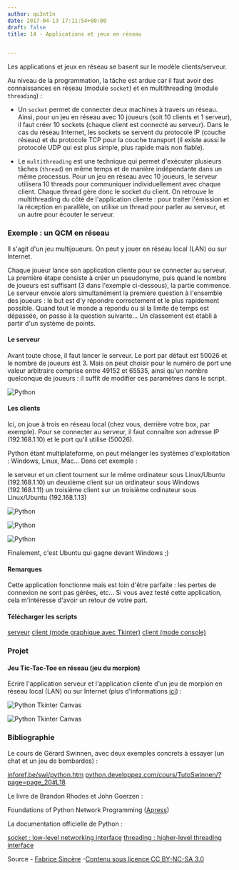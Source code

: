 ```yaml
---
author: qu3nt1n
date: 2017-04-13 17:11:54+00:00
draft: false
title: 14 - Applications et jeux en réseau


---
```




Les applications et jeux en réseau se basent sur le modèle clients/serveur.

Au niveau de la programmation, la tâche est ardue car il faut avoir des connaissances en réseau (module `socket`) et en multithreading (module `threading`) :

- Un `socket` permet de connecter deux machines à travers un réseau.
Ainsi, pour un jeu en réseau avec 10 joueurs (soit 10 clients et 1 serveur), il faut créer 10 sockets (chaque client est connecté au serveur).
Dans le cas du réseau Internet, les sockets se servent du protocole IP (couche réseau) et du protocole TCP pour la couche transport (il existe aussi le protocole UDP qui est plus simple, plus rapide mais non fiable).

- Le `multithreading` est une technique qui permet d'exécuter plusieurs tâches (`thread`) en même temps et de manière indépendante dans un même processus.
Pour un jeu en réseau avec 10 joueurs, le serveur utilisera 10 threads pour communiquer individuellement avec chaque client.
Chaque thread gère donc le socket du client.
On retrouve le multithreading du côté de l'application cliente : pour traiter l'émission et la réception en parallèle, on utilise un thread pour parler au serveur, et un autre pour écouter le serveur.


### Exemple : un QCM en réseau


Il s'agit d'un jeu multijoueurs.
On peut y jouer en réseau local (LAN) ou sur Internet.

Chaque joueur lance son application cliente pour se connecter au serveur.
La première étape consiste à créer un pseudonyme, puis quand le nombre de joueurs est suffisant (3 dans l'exemple ci-dessous), la partie commence.
Le serveur envoie alors simultanément la première question à l'ensemble des joueurs : le but est d'y répondre correctement et le plus rapidement possible.
Quand tout le monde a répondu ou si la limite de temps est dépassée, on passe à la question suivante...
Un classement est établi à partir d'un système de points.


#### Le serveur


Avant toute chose, il faut lancer le serveur.
Le port par défaut est 50026 et le nombre de joueurs est 3.
Mais on peut choisir pour le numéro de port une valeur arbitraire comprise entre 49152 et 65535, ainsi qu'un nombre quelconque de joueurs : il suffit de modifier ces paramètres dans le script.

![Python](http://fsincere.free.fr/isn/python/picto/reseau/serveur_ubuntu.png)



#### Les clients


Ici, on joue à trois en réseau local (chez vous, derrière votre box, par exemple).
Pour se connecter au serveur, il faut connaître son adresse IP (192.168.1.10) et le port qu'il utilise (50026).

Python étant multiplateforme, on peut mélanger les systèmes d'exploitation : Windows, Linux, Mac...
Dans cet exemple :



 le serveur et un client tournent sur le même ordinateur sous Linux/Ubuntu (192.168.1.10)
 un deuxième client sur un ordinateur sous Windows (192.168.1.11)
 un troisième client sur un troisième ordinateur sous Linux/Ubuntu (192.168.1.13)

![Python](http://fsincere.free.fr/isn/python/picto/reseau/client_Ubuntu1.png)


![Python](http://fsincere.free.fr/isn/python/picto/reseau/client_Windows.png)


![Python](http://fsincere.free.fr/isn/python/picto/reseau/client_Ubuntu2.png)


Finalement, c'est Ubuntu qui gagne devant Windows ;)


#### Remarques


Cette application fonctionne mais est loin d'être parfaite : les pertes de connexion ne sont pas gérées, etc...
Si vous avez testé cette application, cela m'intéresse d'avoir un retour de votre part.


#### Télécharger les scripts





 [serveur](http://fsincere.free.fr/isn/python/download/reseau/python27)
 [client (mode graphique avec Tkinter)](http://fsincere.free.fr/isn/python/download/reseau/python27)
 [client (mode console)](http://fsincere.free.fr/isn/python/download/reseau/python27)



### Projet




#### Jeu Tic-Tac-Toe en réseau (jeu du morpion)


Ecrire l'application serveur et l'application cliente d'un jeu de morpion en réseau local (LAN) ou sur Internet (plus d'informations [ici](http://fsincere.free.fr/jeu/jeu.php)) :

![Python Tkinter Canvas](http://fsincere.free.fr/isn/python/picto/tkinter_tic_tac_toe_en_reseau.png)


![Python Tkinter Canvas](http://fsincere.free.fr/isn/python/picto/tic_tac_toe_serveur.png)



### Bibliographie


Le cours de Gérard Swinnen, avec deux exemples concrets à essayer (un chat et un jeu de bombardes) :



 [inforef.be/swi/python.htm](http://inforef.be/swi/python.htm)
 [python.developpez.com/cours/TutoSwinnen/?page=page_20#L18](http://python.developpez.com/cours/TutoSwinnen/?page=page_20#L18)

Le livre de Brandon Rhodes et John Goerzen :

 Foundations of Python Network Programming ([Apress](http://www.apress.com/))

La documentation officielle de Python :

 [socket : low-level networking interface](http://docs.python.org/2/library/socket.html)
 [threading : higher-level threading interface](http://docs.python.org/2/library/threading.html)






Source - [Fabrice Sincère](http://fsincere.free.fr/isn/python/cours_python_reseau.php) -[Contenu sous licence CC BY-NC-SA 3.0](http://creativecommons.org/licenses/by-nc-sa/3.0/fr/)
